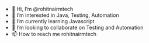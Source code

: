 - 👋 Hi, I’m @rohitnairmtech
- 👀 I’m interested in Java, Testing, Automation
- 🌱 I’m currently learning Javascript
- 💞️ I’m looking to collaborate on Testing and Automation
- 📫 How to reach me rohitnairmtech

<!---
rohitnairmtech/rohitnairmtech is a ✨ special ✨ repository because its `README.md` (this file) appears on your GitHub profile.
You can click the Preview link to take a look at your changes.
--->
